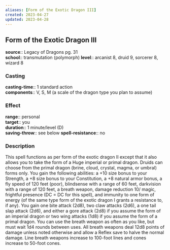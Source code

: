 ```yaml
---
aliases: [Form of the Exotic Dragon III]
created: 2023-04-27
updated: 2023-04-28
---
```


## Form of the Exotic Dragon III

**source**:: Legacy of Dragons pg. 31  
**school**:: transmutation (polymorph)
**level**:: arcanist 8, druid 9, sorcerer 8, wizard 8

### Casting

**casting-time**:: 1 standard action  
**components**:: V, S, M (a scale of the dragon type you plan to assume)

### Effect

**range**:: personal  
**target**:: you  
**duration**:: 1 minute/level (D)  
**saving-throw**:: see below
**spell-resistance**:: no

### Description

This spell functions as per form of the exotic dragon II except that it also allows you to take the form of a Huge imperial or primal dragon. Druids can choose from the primal dragon (brine, cloud, crystal, magma, or umbral) forms only. You gain the following abilities: a +10 size bonus to your Strength, a +8 size bonus to your Constitution, a +8 natural armor bonus, a fly speed of 120 feet (poor), blindsense with a range of 60 feet, darkvision with a range of 120 feet, a breath weapon, damage reduction 10/ magic, frightful presence (DC = DC for this spell), and immunity to one form of energy (of the same type form of the exotic dragon I grants a resistance to, if any). You gain one bite attack (2d8), two claw attacks (2d6), a one tail slap attack (2d6), and either a gore attack (2d8) if you assume the form of an imperial dragon or two wing attacks (1d8) if you assume the form of a primal dragon. You can use the breath weapon as often as you like, but must wait 1d4 rounds between uses. All breath weapons deal 12d8 points of damage unless noted otherwise and allow a Reflex save to halve the normal damage. Line breath weapons increase to 100-foot lines and cones increase to 50-foot cones.
